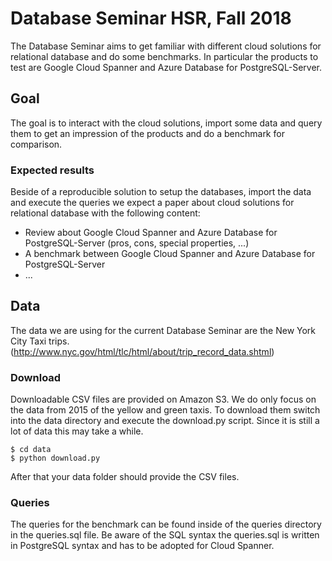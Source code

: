 # Database Seminar HSR, Fall 2018
The Database Seminar aims to get familiar with different cloud solutions for relational database and do some benchmarks.
In particular the products to test are Google Cloud Spanner and Azure Database for PostgreSQL-Server.

## Goal
The goal is to interact with the cloud solutions, import some data and query them to get an impression of the products and do a benchmark for comparison.

### Expected results
Beside of a reproducible solution to setup the databases, import the data and execute the queries we expect a paper about cloud solutions for relational database with the following content:
 - Review about Google Cloud Spanner and Azure Database for PostgreSQL-Server (pros, cons, special properties, ...)
 - A benchmark between Google Cloud Spanner and Azure Database for PostgreSQL-Server
 - ...

## Data
The data we are using for the current Database Seminar are the New York City Taxi trips. (http://www.nyc.gov/html/tlc/html/about/trip_record_data.shtml)

### Download
Downloadable CSV files are provided on Amazon S3.
We do only focus on the data from 2015 of the yellow and green taxis.
To download them switch into the data directory and execute the download.py script.
Since it is still a lot of data this may take a while.
```
$ cd data
$ python download.py 
```
After that your data folder should provide the CSV files.

### Queries
The queries for the benchmark can be found inside of the queries directory in the queries.sql file. 
Be aware of the SQL syntax the queries.sql is written in PostgreSQL syntax and has to be adopted for Cloud Spanner.